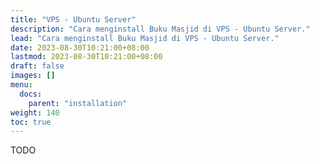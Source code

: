 ```yaml
---
title: "VPS - Ubuntu Server"
description: "Cara menginstall Buku Masjid di VPS - Ubuntu Server."
lead: "Cara menginstall Buku Masjid di VPS - Ubuntu Server."
date: 2023-08-30T10:21:00+08:00
lastmod: 2023-08-30T10:21:00+08:00
draft: false
images: []
menu:
  docs:
    parent: "installation"
weight: 140
toc: true
---
```


TODO
